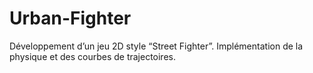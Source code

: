 # Urban-Fighter
Développement d’un jeu 2D style “Street Fighter”. Implémentation de la physique et des courbes de trajectoires.
